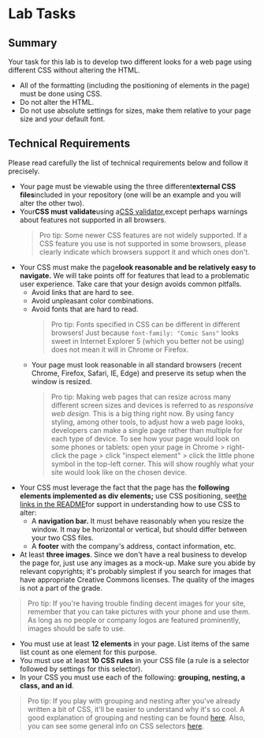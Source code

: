 # Lab Tasks
## Summary
Your task for this lab is to develop two different looks for a web page using different CSS without altering the HTML.
 - All of the formatting (including the positioning of elements in the page) must be done using CSS. 
 - Do not alter the HTML. 
 - Do not use absolute settings for sizes, make them relative to your page size and your default font.  

## Technical Requirements
Please read carefully the list of technical requirements below and follow it precisely.

  - Your page must be viewable using the three different**external CSS files**included in your repository (one will be an example and you will alter the other two). 
  - Your**CSS must validate**using a[CSS validator,](https://jigsaw.w3.org/css-validator/)except perhaps warnings about features not supported in all browsers.
    > Pro tip: Some newer CSS features are not widely supported. If a CSS feature you use is not supported in some browsers, please clearly indicate which browsers support it and which ones don't. 
  - Your CSS must make the page**look reasonable and be relatively easy to navigate.** We will take points off for features that lead to a problematic user experience. Take care that your design avoids common pitfalls. 
    - Avoid links that are hard to see.
    - Avoid unpleasant color combinations.
    - Avoid fonts that are hard to read.
      > Pro tip: Fonts specified in CSS can be different in different browsers! Just because ``font-family: "Comic Sans"`` looks sweet in Internet Explorer 5 (which you better not be using) does not mean it will in Chrome or Firefox.
    - Your page must look reasonable in all standard browsers (recent Chrome, Firefox, Safari, IE, Edge) and preserve its setup when the window is resized.
      > Pro tip: Making web pages that can resize across many different screen sizes and devices is referred to as _responsive web design_. This is a big thing right now. By using fancy styling, among other tools, to adjust how a web page looks, developers can make a single page rather than multiple for each type of device. To see how your page would look on some phones or tablets: open your page in Chrome > right-click the page > click "inspect element" > click the little phone symbol in the top-left corner. This will show roughly what your site would look like on the chosen device. 
  - Your CSS must leverage the fact that the page has the **following elements implemented as div elements;** use CSS positioning, see[the links in the README](./README.md)for support in understanding how to use CSS to alter:
    - A **navigation bar.** It must behave reasonably when you resize the window. It may be horizontal or vertical, but should differ between your two CSS files.
    - A **footer** with the company's address, contact information, etc.
  - At least **three images**. Since we don't have a real business to develop the page for, just use any images as a mock-up. Make sure you abide by relevant copyrights; it's probably simplest if you search for images that have appropriate Creative Commons licenses. The quality of the images is not a part of the grade.

> Pro tip: If you're having trouble finding decent images for your site, remember that you can take pictures with your phone and use them. As long as no people or company logos are featured prominently, images should be safe to use.

  - You must use at least **12 elements** in your page. List items of the same list count as one element for this purpose.
  - You must use at least **10 CSS rules** in your CSS file (a rule is a selector followed by settings for this selector).
  - In your CSS you must use each of the following: **grouping, nesting, a class, and an id**.
  
> Pro tip: If you play with grouping and nesting after you've already written a bit of CSS, it'll be easier to understand why it's so cool. A good explanation of grouping and nesting can be found [here](http://lmgtfy.com/?q=grouping+and+nesting+css&l=1). Also, you can see some general info on CSS selectors [here](http://www.w3schools.com/cssref/css_selectors.asp).
